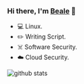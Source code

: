 ### Hi there, I'm [Beale](http://blog.b3ale.cn/) 👋

- 💻 Linux.
- ✏️ Writing Script.
- ☠️ Software Security.
- ☁️ Cloud Security.

![github stats](https://github-readme-stats.vercel.app/api?username=qianfei11&show_icons=true)

